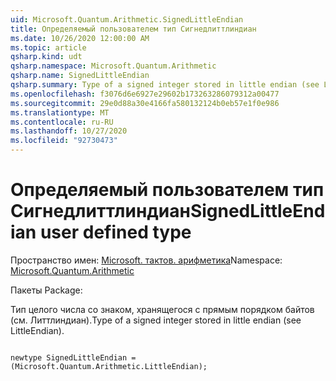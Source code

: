 ```yaml
---
uid: Microsoft.Quantum.Arithmetic.SignedLittleEndian
title: Определяемый пользователем тип Сигнедлиттлиндиан
ms.date: 10/26/2020 12:00:00 AM
ms.topic: article
qsharp.kind: udt
qsharp.namespace: Microsoft.Quantum.Arithmetic
qsharp.name: SignedLittleEndian
qsharp.summary: Type of a signed integer stored in little endian (see LittleEndian).
ms.openlocfilehash: f3076d6e6927e29602b173263286079312a00477
ms.sourcegitcommit: 29e0d88a30e4166fa580132124b0eb57e1f0e986
ms.translationtype: MT
ms.contentlocale: ru-RU
ms.lasthandoff: 10/27/2020
ms.locfileid: "92730473"
---
```

# <a name="signedlittleendian-user-defined-type"></a><span data-ttu-id="8d7bc-102">Определяемый пользователем тип Сигнедлиттлиндиан</span><span class="sxs-lookup"><span data-stu-id="8d7bc-102">SignedLittleEndian user defined type</span></span>

<span data-ttu-id="8d7bc-103">Пространство имен: [Microsoft. тактов. арифметика](xref:Microsoft.Quantum.Arithmetic)</span><span class="sxs-lookup"><span data-stu-id="8d7bc-103">Namespace: [Microsoft.Quantum.Arithmetic](xref:Microsoft.Quantum.Arithmetic)</span></span>

<span data-ttu-id="8d7bc-104">Пакеты [](https://nuget.org/packages/)</span><span class="sxs-lookup"><span data-stu-id="8d7bc-104">Package: [](https://nuget.org/packages/)</span></span>


<span data-ttu-id="8d7bc-105">Тип целого числа со знаком, хранящегося с прямым порядком байтов (см. Литтлиндиан).</span><span class="sxs-lookup"><span data-stu-id="8d7bc-105">Type of a signed integer stored in little endian (see LittleEndian).</span></span>

```qsharp

newtype SignedLittleEndian = (Microsoft.Quantum.Arithmetic.LittleEndian);
```

